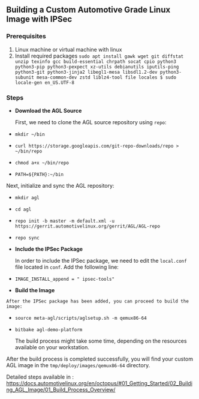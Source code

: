 
## Building a Custom Automotive Grade Linux Image with IPSec

### Prerequisites

1.  Linux machine or virtual machine with linux
2.  Install required packages
`sudo apt install gawk wget git diffstat unzip texinfo gcc build-essential chrpath socat cpio python3 python3-pip python3-pexpect xz-utils debianutils iputils-ping python3-git python3-jinja2 libegl1-mesa libsdl1.2-dev python3-subunit mesa-common-dev zstd liblz4-tool file locales
$ sudo locale-gen en_US.UTF-8` 
    

### Steps

 -  **Download the AGL Source**
    
    First, we need to clone the AGL source repository using `repo`:
 - `mkdir ~/bin`
 - `curl https://storage.googleapis.com/git-repo-downloads/repo > ~/bin/repo`
 - `chmod a+x ~/bin/repo`
 - `PATH=${PATH}:~/bin` 

Next, initialize and sync the AGL repository:



 -   `mkdir agl`
 - `cd agl`
 - `repo init -b master -m default.xml -u https://gerrit.automotivelinux.org/gerrit/AGL/AGL-repo`
 - `repo sync`
    
-   **Include the IPSec Package**
    
    In order to include the IPSec package, we need to edit the `local.conf` file located in `conf`. Add the following line:
    

    
 -   `IMAGE_INSTALL_append = " ipsec-tools"` 
    
 -   **Build the Image**
    
    After the IPSec package has been added, you can proceed to build the image:
 
 
 - `source meta-agl/scripts/aglsetup.sh -m qemux86-64`
 - `bitbake agl-demo-platform` 
    
    
    The build process might take some time, depending on the resources available on your workstation.
    
After the build process is completed successfully, you will find your custom AGL image in the `tmp/deploy/images/qemux86-64` directory.

Detailed steps available in :
https://docs.automotivelinux.org/en/octopus/#01_Getting_Started/02_Building_AGL_Image/01_Build_Process_Overview/

